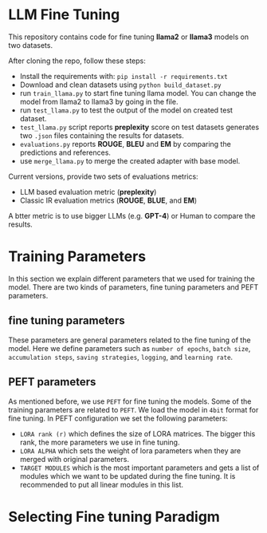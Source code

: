 # LLM Fine Tuning

This repository contains code for fine tuning **llama2** or **llama3** models on two datasets.

After cloning the repo, follow these steps: 
- Install the requirements with: ``pip install -r requirements.txt``
- Download and clean datasets using ``python build_dataset.py``
- run ``train_llama.py`` to start fine tuning llama model. You can change the model from llama2 to llama3 by going in the file. 
- run ``test_llama.py`` to test the output of the model on created test dataset.
- ``test_llama.py`` script reports **preplexity** score on test datasets generates two ``.json`` files containing the results for datasets.
- ``evaluations.py`` reports **ROUGE**, **BLEU** and **EM** by comparing the predictions and references. 
- use ``merge_llama.py`` to merge the created adapter with base model.

Current versions, provide two sets of evaluations metrics: 
- LLM based evaluation metric (**preplexity**)
- Classic IR evaluation metrics (**ROUGE**, **BLUE**, and **EM**)

A btter metric is to use bigger LLMs (e.g. **GPT-4**) or Human to compare the results. 

# Training Parameters
In this section we explain different parameters that we used for training the model. There are two kinds of parameters, fine tuning parameters and PEFT parameters. 

## fine tuning parameters
These parameters are general parameters related to the fine tuning of the model. Here we define parameters such as  ``number of epochs``, ``batch size``, ``accumulation steps``, ``saving strategies``, ``logging``, and ``learning rate``. 

## PEFT parameters

As mentioned before, we use ``PEFT`` for fine tuning the models. Some of the training parameters are related to ``PEFT``. We load the model in `4bit` format for fine tuning. In PEFT configuration we set the following parameters: 
- `LORA rank (r)` which defines the size of LORA matrices. The bigger this rank, the more parameters we use in fine tuning. 
- `LORA ALPHA` which sets the weight of lora parameters when they are merged with original parameters.
- `TARGET MODULES` which is the most important parameters and gets a list of modules which we want to be updated during the fine tuning. It is recommended to put all linear modules in this list.  


# Selecting Fine tuning Paradigm
